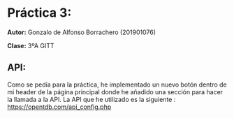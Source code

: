 # Práctica 3:

**Autor:** Gonzalo de Alfonso Borrachero (201901076)

**Clase:** 3ºA GITT

## API:
Como se pedía para la práctica, he implementado un nuevo botón dentro de mi header de la página principal donde he añadido una sección para hacer la llamada a la API. 
La API que he utilizado es la siguiente : https://opentdb.com/api_config.php
